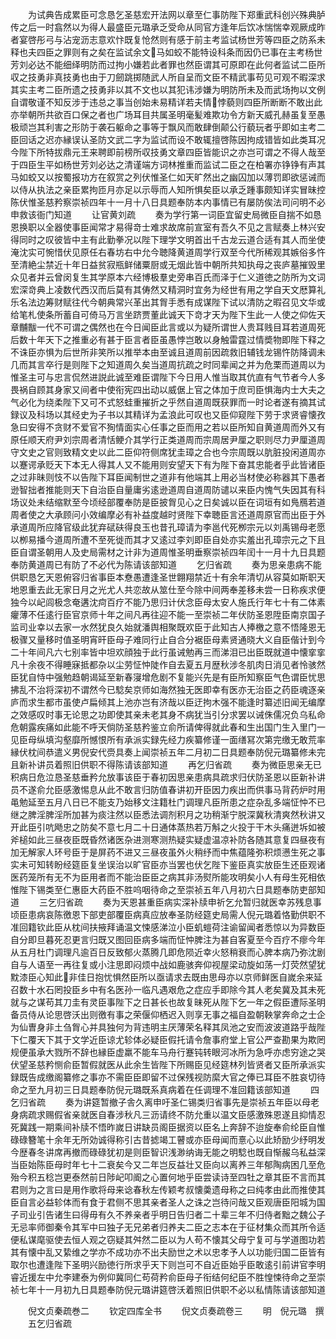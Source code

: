 <!-- { "loadSidebar": true } -->
　　为试典告成累臣可念恳乞圣慈宏开法网以章至仁事防陛下郑重武科创兴殊典胪传之后一时翕然以为得人最盛臣元璐承乏受命从同官方逢年后饮冰惴惴幸观厥成昨者宴啓彤弓与沾宠沥志意欢忭既复怆然则有感于前主考监试杨世芳等四臣之防系未释也夫四臣之罪则有之矣在监试余文马如蛟不能特设科条而因仍已事在主考杨世芳刘必达不能细绎明防而过拘小嫌若此者罪也然臣谓其可原即在此何者监试二臣所収之技勇非真技勇也由于刀劒跳掷随武人所自呈而文臣不精武事苟见可观不暇深求其实主考二臣所遗之技勇非以其不文也以其犯讳涉嫌为明防所未及而武场拘以文例自谓敬谨不知反涉于违总之事当创始未易精详若夫情悖藐则四臣所断断不敢出此亦举朝所共欲百口保之者也广场耳目共属圣明毫髪难欺功令方新天威孔赫虽复至愚极顽岂其利害之形防于袭石躯命之事等于飘风而敢肆倒颠公行藐玩者乎即如主考二臣回话之迟亦縁误认圣防文武二字为监试而设不敢辄擅啓陈因拘成错皆如此类耳况今陛下所特拔鼎元王来聘即前榜所収技勇文章四臣皆能识之亦岂可谓之不得人哉至于四臣生平如杨世芳刘必达之清谨端方词林推重而监试二臣之在柏署亦铮铮有声其马如蛟又以按蜀报功方在叙赏之列伏惟圣仁如天旷然出之幽囚加以薄罚即欲惩诫而以侍从执法之亲臣累拘匝月亦足以示辱而人知所惧矣臣以承乏踵事颇知详实冒昧控陈伏惟圣慈矜察崇祯四年十一月十八日具题奉防本内事情已有屡防俟法司问明不必申救该衙门知道
　　让官黄刘疏
　　奏为学行第一词臣宜留史局微臣自揣不如恳恩换职以全器使事臣闻常才易得竒士难求故席前宣室有吾久不见之言赋奏上林兴安得同时之叹彼皆中主有此勤拳况以陛下理学文明首出千古龙云道合适有其人而坐使淹沈实可惋惜伏见原任右春坊右中允今聴降黄道周学行双至今代所稀观其嫉俗多忤至清絶尘禁近十年日益贫寂瓶鲜储粟厨或无烟此皆中朝所共知执母之丧庐墓摧毁里众见者并云曾闵复生其学原本六经博极羣史旁串百氏而泽于仁义道徳之防所为文词宏深竒典上凌数代西汉而后莫有其俦然又精洞时宜务为经世有用之学自天文厯算礼乐名法边筹财赋往代今朝典常兴革出其胷手悉有成谋陛下试以清防之暇召见文华或给笔札使条所蓄自可倚马万言坐跻贾董此诚天下竒才天为陛下生此一人使之仰佐天章黼黻一代不可谓之偶然也在今日闻臣此言或以为疑所谓世人贵耳贱目耳若道周死后数十年天下之推重必有甚于臣言者臣虽愚悖岂敢以身触雷霆过情奬物即陛下释之不诛臣亦惧为后世所非笑所以推举本由至诚且道周前因疏救旧辅钱龙锡忤防降调未几而其言卒行是则陛下之知道周久矣当道周抗疏之时同辈闻之并为危栗而道周以为惟圣主可与忠言侃然进説此诚至难臣谓陛下今日用人惟当取其伉直有气节者今人多畏祸自顾其身家又间者中使衔宪四出动以威倨上官之体加于庶司臣惧海内士大夫之气必化为绕柔陛下又可不式怒蛙重摧折之乎然自道周既获罪而一时论者遂有摘其试録议及科场以其经史为子书以其精详为孟浪此可叹也又臣仰窥陛下劳于求贤睿懐孜急曰安得不贪财不爱官不狥情面实心任事之臣而用之若以臣所知自黄道周而外又有原任顺天府尹刘宗周者清恬鲠介其学行正类道周而宗周居尹厘之职则尽力尹厘道周守文史之官则致精文史以此二臣仰符侧席犹圭璋之合也今宗周既以肮脏投闲道周亦以蹇谔承贬天下本无人得其人又不能用则安望天下有为陛下奋其忠能者乎此皆诸臣之过非昧则忮不以告陛下耳臣闻制世之道非有他端其上用必当材使必称器其下愚者逊智拙者推能则天下自治臣自量庸劣逺逊道周自道周防谴以来臣内愧气失因其有科场议处未结缩默至今顷经部覆奉防是臣披胷见心之日矣诚以臣在词垣有如鳬鴈若道周者使之大承顾问小效编摩必有补益度越时贤陛下幸聴臣言还道周原官而出臣于外承道周所应降官级此犹弃碔砆得良玉也昔孔璋请为李邕代死栁宗元以刘禹锡母老愿以栁易播今道周所遭不至死徙而其才又逺过李刘即臣自处亦实羞出孔璋宗元之下且臣自谓圣朝用人及史局需材之计非为道周惟圣明垂察崇祯四年闰十一月十九日具题奉防黄道周已有防了不必代为陈请该部知道
　　乞归省疏
　　奏为思亲患病不能供职恳乞天恩俯容归省事臣本憃愚遭逢圣世翺翔禁近十有余年清切从容莫如斯职天地恩重去此无家日月之光尤人共恋故从筮仕至今除中间两奉差移未尝一日称疾求便独今以屺闾极念奄遘沈疴百疗不能乃思归计伏念臣母太安人施氏行年七十有二体素癯薄不任逺行臣官京师十年之间凡再往迎不能一至崇祯二年伏防圣恩陞臣南京国子监司业幸以去家一水然犹良久始就潘舆相聚既欢臣于此知古人捧檄之意不悟隆恩无极骤又量移时值圣明宵旰臣母子难同行止自合分裾臣母素贤通晓大义自臣偕计到今二十年间凡六七别率皆中坦欢顔独于此行虽诫勉再三而涕泪已出臣既就道中懐挛挛凡十余夜不得睡寐抵都杂以尘劳怔忡陡作自去夏五月歴秋涉冬肌肉日消见者怜骇然臣犹自恃中强勉趋朝谒延至新春寖增危剧不复能兴先是有臣所知察臣气色谓臣忧思拂乱不治将深初不谓然今已騐矣京师如海然独无医即幸有医亦无治臣之药臣魂逐亲庐而求生都市虽使卢扁倾其上池亦岂有济哉以臣迂拘木强不能逢时纂述旧闻无编摩之效感叹时事无论思之功即使其亲未老其身不病犹当引分求罢以诫侏儒况负乌私命危朝露疾痛如此能不呼天倘防圣慈矜鉴立俞所请俾得就此春和生出国门生入里门一见臣母纵填沟壑靡所憾恨所有承派实録先经力疾纂修谨一面缮冩次第完缴无敢荒率縁伏枕间恭遣义男倪安代赍具奏上闻崇祯五年二月初二日具题奉防倪元璐纂修未完且新补讲员着照旧供职不得陈请该部知道
　　再乞归省疏
　　奏为微臣思亲无已积病日危泣恳圣慈垂矜允放事该臣于春初因思亲患病具疏求归伏防圣恩以臣新补讲员不遂俞允臣感激惕息从此不敢言归防值春讲初开臣因力疾出而供事马背药炉时用黾勉延至五月八日已不能支乃始移文注籍杜门调理凡臣所患之症杂乱多端怔忡不已继之脾淫脾淫所加甚为痰注然以臣悉法调剂积月之功稍渐宁脱深冀秋清爽然秋讲又开此臣引吭飏忠之防矣不意七月二十日通体蒸热若万斛之火投于干木头痛迸坼如被斧槌如此三昼夜臣既昏然诸医杂进测寒测热疑实疑虚温凉补防各随其意复四昼夜有加无解家人环号臣于是屏药不进又三昼夜虽外火稍纾而中焦蕴隆弥积烦懑生死之事实未可知转盼经筵臣复坐误治以旷官臣亦当罢也伏乞陛下鉴臣真实放臣生还臣观诸医药笼所有无不为臣用者而不能治臣臣之病其非汤熨所能攻明矣小人有母生死相依惟陛下锡类至仁惠臣大药臣不胜呜咽待命之至崇祯五年八月初六日具题奉防吏部知道
　　三乞归省疏
　　奏为天恩甚重臣病实深补牍申祈乞允暂归就医幸苏残息事顷臣患病哀陈徼恩下部吏部覆臣病真应放奉圣防经筵史局需人倪元璐着恪勤供职不准回籍钦此臣从枕间扶掖拜诵温文悚感涕泣小臣虮螘荷注谕留闻者悉惊以为异数臣自分即旦暮死忍更言归既又图回臣病多端而怔忡脾注为甚自客夏至今百疗不瘳今年从五月杜门调理凡逾百日反致郁火蒸腾几即危陨近幸火怒稍衰而心脾本病乃弥沈剧自与人语至一再往复或小注思即闷烦中战如鹿骇奔仰视屋梁动旋如荡一灯荧然望犹黕漆臣心知此非佳日抱忧惧然臣所以亟请求去既由思母亦以京师鲜医自嵗余来延召数十水石罔投臣乡中有名医孙一临凡遇艰危之症应手即除今其人老矣冀及其未死就与之谋苟其刀圭有灵臣事陛下之日甚长也故复昧死从陛下乞一年之假臣遭际圣明备员侍从论思啓沃出则徼有事之荣偃仰栖迟入则享无事之福自盈朝鞅掌奔命之士企为仙曺身非土刍胷心并具独何为背违明主厌薄荣名释其凤池之安而波波道路乎哉陛下仁覆天下其于文学近臣谅尤轸体必疑臣假托请令詹事府堂上官公严查勘果为欺罔规便虽承大戮所不辞也縁臣虚羸不能车马舟行蹇钝转眼河冰所为急呼亦虑穷途之哭伏望圣慈矜恻俞臣暂假就医从此余生皆陛下所赐臣见经筵林列皆贤者又臣所承派实録既告成缴阁纂修之事亦不需臣臣即留不过保残视防縻大官之俸已耳臣不胜哀切待命之至九月初三日具题奉防倪元璐既系真病着在任调理不准回籍该部知道
　　四乞归省疏
　　奏为讲筵暂撤子舎久离申吁圣仁锡类归省事先是崇祯五年臣以母老身病疏求赐假省亲就医自春涉秋凡三沥请终不防允重以温文臣感激殊恩遂且抑情忍死冀践一期乘间补牍不悟昨嵗日讲缺员阁臣据资以臣名上奔辞不迨旋奉俞纶臣自惟碌碌簪笔十余年无所効诚得称引古昔摅竭工瞽或亦臣母闻而憙心以此矫励少纾明发今歴春冬讲席再撤而碌碌犹初是则臣智识浅渺纳诲无能之明騐也既自惭赧乌私益深当臣始陈臣母时年七十二衰矣今又二年岂反益壮又臣向以离养三年郁陶病困几至危殆今积五稔岂更泰然前日陟屺叩阍之心置何地乎臣尝读诗至四牡之章其臣不言而其君则为之言曰是用作歌将母来谂春秋左传颖考叔懐羮遗母称之曰纯孝由此而推使其臣自言必益轸体而有食于君侧不思其亲者圣人之诛之岂待问哉又臣观唐臣阳城为国子司业引告诸生曰得毋有久不养亲者乎明日告归者二十辈三年不归侍者黜之魏公子无忌率师御秦令其军中曰独子无兄弟者归养夫二臣之志本在于征材集众而其所令适便私谋麾驱使去恒人观之窃疑其舛然二臣以为人苟不懐其父母宁复可与学道图功若其有懐中乱又絷维之学亦不成功亦不出夫励世之术以忠孝予人以功能归国二臣皆有取尔也遭逢陛下圣明兴励徳行所求乎天下则岂可不自近臣始乎臣敢逺引前讲官李明睿近援左中允李建泰为例仰冀同仁苟荷矜俞臣母子衔结何纪臣不胜惶悚待命之至崇祯七年十一月初九日具题奉防倪元璐讲筵啓沃着照旧供职不必以私情陈请该部知道





　　倪文贞秦疏巻二
　　钦定四库全书
　　倪文贞奏疏卷三
　　明　倪元璐　撰
　　五乞归省疏

